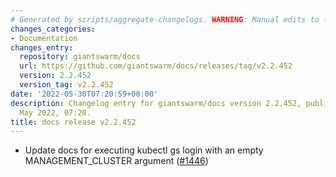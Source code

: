 ```yaml
---
# Generated by scripts/aggregate-changelogs. WARNING: Manual edits to this files will be overwritten.
changes_categories:
- Documentation
changes_entry:
  repository: giantswarm/docs
  url: https://github.com/giantswarm/docs/releases/tag/v2.2.452
  version: 2.2.452
  version_tag: v2.2.452
date: '2022-05-30T07:20:59+00:00'
description: Changelog entry for giantswarm/docs version 2.2.452, published on 30
  May 2022, 07:20.
title: docs release v2.2.452
---
```


- Update docs for executing kubectl gs login with an empty MANAGEMENT_CLUSTER argument ([#1446](https://github.com/giantswarm/docs/pull/1446))
